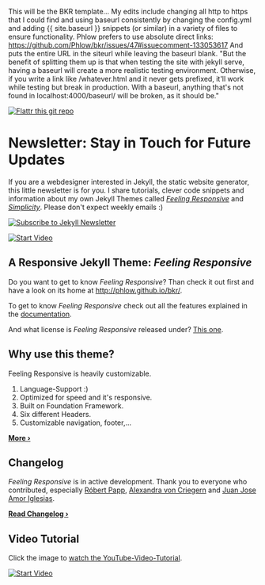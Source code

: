 This will be the BKR template...
My edits include changing all http to https that I could find and using baseurl consistently by changing the config.yml and adding {{ site.baseurl }} snippets (or similar) in a variety of files to ensure functionality. 
Phlow prefers to use absolute direct links: https://github.com/Phlow/bkr/issues/47#issuecomment-133053617 
And puts the entire URL in the siteurl while leaving the baseurl blank. "But the benefit of splitting them up is that when testing the site with jekyll serve, having a baseurl will create a more realistic testing environment. Otherwise, if you write a link like /whatever.html and it never gets prefixed, it'll work while testing but break in production. With a baseurl, anything that's not found in localhost:4000/baseurl/ will be broken, as it should be."

[![Flattr this git repo](https://api.flattr.com/button/flattr-badge-large.png)](https://flattr.com/submit/auto?user_id=Phlow&url=https://github.com/Phlow/bkr&title=Support%20Feeling%20Responsive%20Jekyll%20Theme&language=en_GB&tags=github,jekyll,theme,webdesign&category=software)


# Newsletter: Stay in Touch for Future Updates

If you are a webdesigner interested in Jekyll, the static website generator, this little newsletter is for you. I share tutorials, clever code snippets and information about my own Jekyll Themes called [*Feeling Responsive*][7] and [*Simplicity*][8]. Please don't expect weekly emails :)

[![Subscribe to Jekyll Newsletter](https://phlow.github.io/static/tinyletter_subscribe_button.png)](https://tinyletter.com/bkr)


[![Start Video](https://github.com/Phlow/bkr/blob/gh-pages/images/video-bkr-1280x720.jpg)](https://www.youtube.com/embed/3b5zCFSmVvU)

## A Responsive Jekyll Theme: *Feeling Responsive*

Do you want to get to know *Feeling Responsive*? Than check it out first and have a look on its home at  <http://phlow.github.io/bkr/>.

To get to know *Feeling Responsive* check out all the features explained in the [documentation][1].

And what license is *Feeling Responsive* released under? [This one][2].

## Why use this theme?

Feeling Responsive is heavily customizable.

1. Language-Support :)
2. Optimized for speed and it's responsive.
3. Built on Foundation Framework.
4. Six different Headers.
5. Customizable navigation, footer,...

**[More ›][3]**

## Changelog

*Feeling Responsive* is in active development. Thank you to everyone who contributed, especially [Róbert Papp][5], [Alexandra von Criegern](https://github.com/plutonik-a) and [Juan Jose Amor Iglesias](https://github.com/jjamor).

**[Read Changelog ›][6]**

## Video Tutorial

Click the image to [watch the YouTube-Video-Tutorial][4].

[![Start Video](https://github.com/Phlow/bkr/blob/gh-pages/images/video-bkr-tutorial-frontpage.jpg)](https://www.youtube.com/watch?v=rLS-BEvlEyY)

 [1]: http://phlow.github.io/bkr/documentation/
 [2]: https://github.com/Phlow/bkr/blob/gh-pages/LICENSE
 [3]: http://phlow.github.io/bkr/info/
 [4]: https://www.youtube.com/watch?v=rLS-BEvlEyY
 [5]: https://github.com/TWiStErRob
 [6]: https://phlow.github.io/bkr/changelog/
 [7]: http://phlow.github.io/bkr/
 [8]: http://phlow.github.io/simplicity/
 [9]: #
 [10]: #

